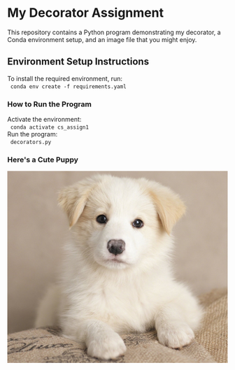 # My Decorator Assignment #
This repository contains a Python program demonstrating my decorator, a Conda environment setup, and an image file that you might enjoy.  

## Environment Setup Instructions ##
To install the required environment, run:  
<code> conda env create -f requirements.yaml </code>  

### How to Run the Program ###
Activate the environment:  
<code> conda activate cs_assign1 </code>  
Run the program:  
<code> decorators.py </code>  

### Here's a Cute Puppy ###
![Cute Puppy](image.png)
